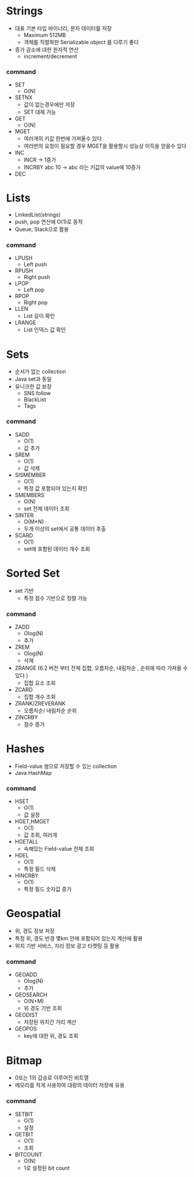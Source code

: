 # Strings

- 대표 기본 타입 바이너리, 문자 데이터를 저장
    - Maximum 512MB
    - 객체를 직렬화한 Serializable object 를 다루기 좋다
- 증가 감소에 대한 원자적 연산
    - increment/decrement

### command

- SET
    - O(N)
- SETNX
    - 값이 없는경우에만 저장
    - SET 대체 가능
- GET
    - O(N)
- MGET
    - 여러개의 키값 한번에 가져올수 있다
    - 여러번의 요청이 필요할 경우 MGET을 활용할시 성능상 이득을 얻을수 있다
- INC
    - INCR  → 1증가
    - INCRBY abc 10 → abc 라는 키값의 value에 10증가
- DEC

# Lists

- LinkedList(strings)
- push, pop 연산에 O(1)로 동작
- Queue, Stack으로 활용

### command

- LPUSH
    - Left push
- RPUSH
    - Right push
- LPOP
    - Left pop
- RPOP
    - Right pop
- LLEN
    - List 길이 확인
- LRANGE
    - List 인덱스 값 확인

# Sets

- 순서가 없는 collection
- Java set과 동일
- 유니크한 값 보장
    - SNS follow
    - BlackList
    - Tags

### command

- SADD
    - O(1)
    - 값 추가
- SREM
    - O(1)
    - 값 삭제
- SISMEMBER
    - O(1)
    - 특정 값 포함되어 있는지 확인
- SMEMBERS
    - O(N)
    - set 전체 데이터 조회
- SINTER
    - O(M*N)
    - 두개 이상의 set에서 공통 데이터 추출
- SCARD
    - O(1)
    - set에 포함된 데이터 개수 조회

# Sorted Set

- set 기반
    - 특정 점수 기반으로 정렬 가능

### command

- ZADD
    - Olog(N)
    - 추가
- ZREM
    - Olog(N)
    - 삭제
- ZRANGE (6.2 버전 부터 전체 집합, 오름차순, 내림차순 , 순위에 따라 가져올 수 있다.)
    - 집합 요소 조회
- ZCARD
    - 집합 개수 조회
- ZRANK/ZREVERANK
    - 오름차순/ 내림차순 순위
- ZINCRBY
    - 점수 증가

# Hashes

- Field-value 쌍으로 저장할 수 있는 collection
- Java HashMap

### command

- HSET
    - O(1)
    - 값 설정
- HGET,HMGET
    - O(1)
    - 값 조회, 여러개
- HGETALL
    - 속해있는  Field-value  전체 조회
- HDEL
    - O(1)
    - 특정 필드 삭제
- HINCRBY
    - O(1)
    - 특정 필드 숫자값 증가

# Geospatial

- 위, 경도 정보 저장
- 특정 위, 경도 반경 몇km 안에 포함되어 있는지 계산에 활용
- 위치 기반 서비스, 지리 정보 광고 타켓팅 등 활용

### **command**

- GEOADD
    - Olog(N)
    - 추가
- GEOSEARCH
    - O(N+M)
    - 위 경도 기반 조회
- GEODIST
    - 저장된 위치간 거리 계산
- GEOPOS
    - key에 대한 위, 경도 조회

# Bitmap

- 0또는 1의 갑승로 이루어진 비트열
- 메모리를 적게 사용하여 대량의 데이터 저장에 유용

### command

- SETBIT
    - O(1)
    - 설정
- GETBIT
    - O(1)
    - 조회
- BITCOUNT
    - O(N)
    - 1로 설정된 bit count